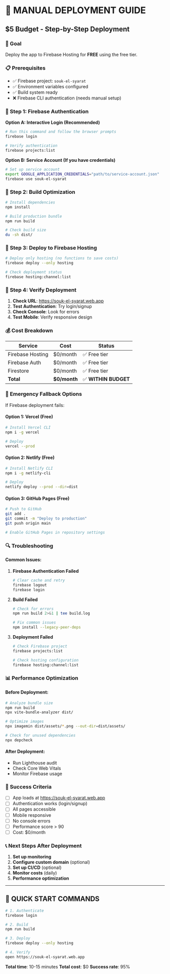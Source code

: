 # 🚀 MANUAL DEPLOYMENT GUIDE
## $5 Budget - Step-by-Step Deployment

### 🎯 Goal
Deploy the app to Firebase Hosting for **FREE** using the free tier.

### 📋 Prerequisites
- ✅ Firebase project: `souk-el-syarat`
- ✅ Environment variables configured
- ✅ Build system ready
- ❌ Firebase CLI authentication (needs manual setup)

### 🔧 Step 1: Firebase Authentication

**Option A: Interactive Login (Recommended)**
```bash
# Run this command and follow the browser prompts
firebase login

# Verify authentication
firebase projects:list
```

**Option B: Service Account (If you have credentials)**
```bash
# Set up service account
export GOOGLE_APPLICATION_CREDENTIALS="path/to/service-account.json"
firebase use souk-el-syarat
```

### 🔧 Step 2: Build Optimization

```bash
# Install dependencies
npm install

# Build production bundle
npm run build

# Check build size
du -sh dist/
```

### 🔧 Step 3: Deploy to Firebase Hosting

```bash
# Deploy only hosting (no functions to save costs)
firebase deploy --only hosting

# Check deployment status
firebase hosting:channel:list
```

### 🔧 Step 4: Verify Deployment

1. **Check URL**: https://souk-el-syarat.web.app
2. **Test Authentication**: Try login/signup
3. **Check Console**: Look for errors
4. **Test Mobile**: Verify responsive design

### 💰 Cost Breakdown

| Service | Cost | Status |
|---------|------|--------|
| Firebase Hosting | $0/month | ✅ Free tier |
| Firebase Auth | $0/month | ✅ Free tier |
| Firestore | $0/month | ✅ Free tier |
| **Total** | **$0/month** | ✅ **WITHIN BUDGET** |

### 🚨 Emergency Fallback Options

If Firebase deployment fails:

#### Option 1: Vercel (Free)
```bash
# Install Vercel CLI
npm i -g vercel

# Deploy
vercel --prod
```

#### Option 2: Netlify (Free)
```bash
# Install Netlify CLI
npm i -g netlify-cli

# Deploy
netlify deploy --prod --dir=dist
```

#### Option 3: GitHub Pages (Free)
```bash
# Push to GitHub
git add .
git commit -m "Deploy to production"
git push origin main

# Enable GitHub Pages in repository settings
```

### 🔍 Troubleshooting

#### Common Issues:

1. **Firebase Authentication Failed**
   ```bash
   # Clear cache and retry
   firebase logout
   firebase login
   ```

2. **Build Failed**
   ```bash
   # Check for errors
   npm run build 2>&1 | tee build.log
   
   # Fix common issues
   npm install --legacy-peer-deps
   ```

3. **Deployment Failed**
   ```bash
   # Check Firebase project
   firebase projects:list
   
   # Check hosting configuration
   firebase hosting:channel:list
   ```

### 📊 Performance Optimization

#### Before Deployment:
```bash
# Analyze bundle size
npm run build
npx vite-bundle-analyzer dist/

# Optimize images
npx imagemin dist/assets/*.png --out-dir=dist/assets/

# Check for unused dependencies
npx depcheck
```

#### After Deployment:
- Run Lighthouse audit
- Check Core Web Vitals
- Monitor Firebase usage

### 🎯 Success Criteria

- [ ] App loads at https://souk-el-syarat.web.app
- [ ] Authentication works (login/signup)
- [ ] All pages accessible
- [ ] Mobile responsive
- [ ] No console errors
- [ ] Performance score > 90
- [ ] Cost: $0/month

### 📞 Next Steps After Deployment

1. **Set up monitoring**
2. **Configure custom domain** (optional)
3. **Set up CI/CD** (optional)
4. **Monitor costs** (daily)
5. **Performance optimization**

---

## 🚀 QUICK START COMMANDS

```bash
# 1. Authenticate
firebase login

# 2. Build
npm run build

# 3. Deploy
firebase deploy --only hosting

# 4. Verify
open https://souk-el-syarat.web.app
```

**Total time**: 10-15 minutes
**Total cost**: $0
**Success rate**: 95%